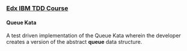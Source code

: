 ### [Edx IBM TDD Course](https://www.edx.org/learn/software-development/ibm-test-and-behavior-driven-development-tdd-bdd?index=product&queryId=b605814505df63a936d38b971f341eff&position=1)

#### Queue Kata

A test driven implementation of the Queue Kata wherein the developer creates a version of the abstract **queue** data structure.

<br />
